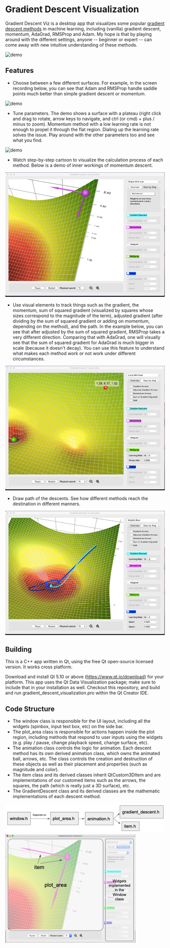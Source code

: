 # Gradient Descent Visualization

Gradient Descent Viz is a desktop app that visualizes some popular [gradient descent methods](https://en.wikipedia.org/wiki/Stochastic_gradient_descent)
in machine learning, including (vanilla) gradient descent, momentum, AdaGrad, RMSProp and Adam. My hope is that by playing around with the different settings, anyone -- beginner or expert -- can come away with new intuitive understanding of these methods.

![demo](resources/screenshots/demo-overview.gif)

## Features
* Choose between a few different surfaces. For example, in the screen recording
below, you can see that Adam and RMSProp handle saddle points much better than simple gradient descent or momentum.

![demo](resources/screenshots/demo-surface.gif)

* Tune parameters. The demo shows a surface with a plateau (right click and drag to rotate, arrow keys to navigate, and ctrl (or cmd) + plus / minus
to zoom). Momentum method with a low learning rate is not enough to propel it through the flat region. Dialing up the learning rate
solves the issue. Play around with the other parameters too and see what you find. 

![demo](resources/screenshots/demo-parameter-tuning.gif)


* Watch step-by-step cartoon to visualize the calculation process of each method. Below is a demo of inner workings of momentum descent.

![demo](resources/screenshots/demo-step-by-step.gif)


* Use visual elements to track things such as the gradient, the momentum, sum of squared gradient (visualized by squares whose sizes
correspond to the magnitude of the term), adjusted gradient (after dividing by the sum of squared gradient or adding on momentum, depending
on the method), and the path. In the example below, you can see that after adjusted by the sum of squared gradient, RMSProp
takes a very different direction. Comparing that with AdaGrad, one will visually see that the sum of squared gradient for AdaGrad 
is much bigger in scale (because it doesn't decay). You can use this feature to understand what makes each method work or not work under different circumstances.


![demo](resources/screenshots/demo-visual-elements.gif)

* Draw path of the descents. See how different methods reach the destination in different manners.

![demo](resources/screenshots/demo-path.gif)

## Building

This is a C++ app written in Qt, using the free Qt open-source licensed version. It works cross platform.

Download and install Qt 5.10 or above (https://www.qt.io/download) for your platform. This app uses the Qt Data Visualization package; make sure
to include that in your installation as well.
Checkout this repository, and build and run gradient_descent_visualization.pro within the Qt Creator IDE.


## Code Structure

* The window class is responsible for the UI layout, including all the widgets (spinbox, input text box, etc) on the side bar.
* The plot_area class is responsible for actions happen inside the plot region, including methods that respond to user inputs
using the widgets (e.g. play / pause, change playback speed, change surface, etc). 
* The animation class controls the logic for animation. Each descent method has its own derived animation class, which owns the
animated ball, arrows, etc. The class controls the creation and destruction of these objects as well as their placement and properties (such as
magnitude and color).
* The item class and its derived classes inherit QtCustom3DItem and are implementations of our customed items such as the arrows, the
squares, the path (which is really just a 3D surface), etc.
* The GradientDescent class and its derived classes are the mathematic implementations of each descent method. 

![code structure](resources/screenshots/code_structure_diagram.png)
![code strucutre](resources/screenshots/code_structure_visual.png)


